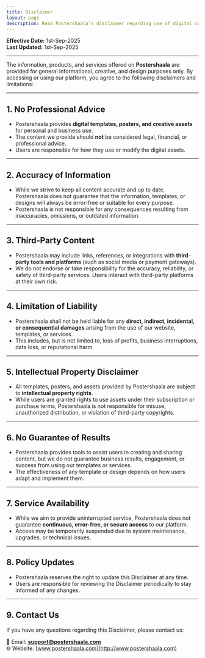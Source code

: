 ```yaml
---
title: Disclaimer
layout: page
description: Read Postershaala’s disclaimer regarding use of digital content, limitations of liability, and accuracy of information.
---
```


**Effective Date:** 1st-Sep-2025  
**Last Updated:** 1st-Sep-2025  

---

The information, products, and services offered on **Postershaala** are provided for general informational, creative, and design purposes only. By accessing or using our platform, you agree to the following disclaimers and limitations:  

---

## 1. No Professional Advice
- Postershaala provides **digital templates, posters, and creative assets** for personal and business use.  
- The content we provide should **not** be considered legal, financial, or professional advice.  
- Users are responsible for how they use or modify the digital assets.  

---

## 2. Accuracy of Information
- While we strive to keep all content accurate and up to date, Postershaala does not guarantee that the information, templates, or designs will always be error-free or suitable for every purpose.  
- Postershaala is not responsible for any consequences resulting from inaccuracies, omissions, or outdated information.  

---

## 3. Third-Party Content
- Postershaala may include links, references, or integrations with **third-party tools and platforms** (such as social media or payment gateways).  
- We do not endorse or take responsibility for the accuracy, reliability, or safety of third-party services. Users interact with third-party platforms at their own risk.  

---

## 4. Limitation of Liability
- Postershaala shall not be held liable for any **direct, indirect, incidental, or consequential damages** arising from the use of our website, templates, or services.  
- This includes, but is not limited to, loss of profits, business interruptions, data loss, or reputational harm.  

---

## 5. Intellectual Property Disclaimer
- All templates, posters, and assets provided by Postershaala are subject to **intellectual property rights**.  
- While users are granted rights to use assets under their subscription or purchase terms, Postershaala is not responsible for misuse, unauthorized distribution, or violation of third-party copyrights.  

---

## 6. No Guarantee of Results
- Postershaala provides tools to assist users in creating and sharing content, but we do not guarantee business results, engagement, or success from using our templates or services.  
- The effectiveness of any template or design depends on how users adapt and implement them.  

---

## 7. Service Availability
- While we aim to provide uninterrupted service, Postershaala does not guarantee **continuous, error-free, or secure access** to our platform.  
- Access may be temporarily suspended due to system maintenance, upgrades, or technical issues.  

---

## 8. Policy Updates
- Postershaala reserves the right to update this Disclaimer at any time.  
- Users are responsible for reviewing the Disclaimer periodically to stay informed of any changes.  

---

## 9. Contact Us
If you have any questions regarding this Disclaimer, please contact us:  

📧 Email: **support@postershaala.com**  
🌐 Website: [www.postershaala.com](http://www.postershaala.com)  
